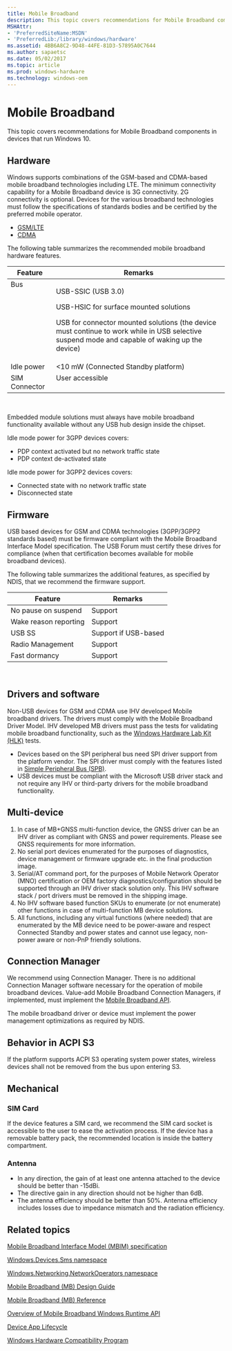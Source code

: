 ```yaml
---
title: Mobile Broadband
description: This topic covers recommendations for Mobile Broadband components in devices that run Windows 10.
MSHAttr:
- 'PreferredSiteName:MSDN'
- 'PreferredLib:/library/windows/hardware'
ms.assetid: 4BB6A8C2-9D48-44FE-81D3-57895A0C7644
ms.author: sapaetsc
ms.date: 05/02/2017
ms.topic: article
ms.prod: windows-hardware
ms.technology: windows-oem
---
```


# Mobile Broadband


This topic covers recommendations for Mobile Broadband components in devices that run Windows 10.

## Hardware


Windows supports combinations of the GSM-based and CDMA-based mobile broadband technologies including LTE. The minimum connectivity capability for a Mobile Broadband device is 3G connectivity. 2G connectivity is optional. Devices for the various broadband technologies must follow the specifications of standards bodies and be certified by the preferred mobile operator.

-   [GSM/LTE](http://go.microsoft.com/fwlink/p/?LinkId=624986)
-   [CDMA](http://go.microsoft.com/fwlink/p/?LinkId=624987)

The following table summarizes the recommended mobile broadband hardware features.

<table>
<thead valign="bottom">
<tr>
<th>Feature</th>
<th>Remarks</th>
</tr>
</thead>
<tbody valign="top">
<tr class="even">
<td>Bus</td>
<td><p>USB-SSIC (USB 3.0)</p>
<p>USB-HSIC for surface mounted solutions</p>
<p>USB for connector mounted solutions (the device must continue to work while in USB selective suspend mode and capable of waking up the device)</p></td>
</tr>
<tr class="odd">
<td>Idle power</td>
<td>&lt;10 mW (Connected Standby platform)</td>
</tr>
<tr class="even">
<td>SIM Connector</td>
<td>User accessible</td>
</tr>
</tbody>
</table>

 

Embedded module solutions must always have mobile broadband functionality available without any USB hub design inside the chipset.

Idle mode power for 3GPP devices covers:

-   PDP context activated but no network traffic state
-   PDP context de-activated state

Idle mode power for 3GPP2 devices covers:

-   Connected state with no network traffic state
-   Disconnected state

## Firmware


USB based devices for GSM and CDMA technologies (3GPP/3GPP2 standards based) must be firmware compliant with the Mobile Broadband Interface Model specification. The USB Forum must certify these drives for compliance (when that certification becomes available for mobile broadband devices).

The following table summarizes the additional features, as specified by NDIS, that we recommend the firmware support.

| Feature               | Remarks              |
|-----------------------|----------------------|
| No pause on suspend   | Support              |
| Wake reason reporting | Support              |
| USB SS                | Support if USB-based |
| Radio Management      | Support              |
| Fast dormancy         | Support              |

 

## Drivers and software


Non-USB devices for GSM and CDMA use IHV developed Mobile broadband drivers. The drivers must comply with the Mobile Broadband Driver Model. IHV developed MB drivers must pass the tests for validating mobile broadband functionality, such as the [Windows Hardware Lab Kit (HLK)](https://msdn.microsoft.com/library/windows/hardware/dn930814.aspx) tests.

-   Devices based on the SPI peripheral bus need SPI driver support from the platform vendor. The SPI driver must comply with the features listed in [Simple Peripheral Bus (SPB)](simple-peripheral-bus--spb-.md).
-   USB devices must be compliant with the Microsoft USB driver stack and not require any IHV or third-party drivers for the mobile broadband functionality.

## Multi-device


1.  In case of MB+GNSS multi-function device, the GNSS driver can be an IHV driver as compliant with GNSS and power requirements. Please see GNSS requirements for more information.
2.  No serial port devices enumerated for the purposes of diagnostics, device management or firmware upgrade etc. in the final production image.
3.  Serial/AT command port, for the purposes of Mobile Network Operator (MNO) certification or OEM factory diagnostics/configuration should be supported through an IHV driver stack solution only. This IHV software stack / port drivers must be removed in the shipping image.
4.  No IHV software based function SKUs to enumerate (or not enumerate) other functions in case of multi-function MB device solutions.
5.  All functions, including any virtual functions (where needed) that are enumerated by the MB device need to be power-aware and respect Connected Standby and power states and cannot use legacy, non-power aware or non-PnP friendly solutions.

## Connection Manager


We recommend using Connection Manager. There is no additional Connection Manager software necessary for the operation of mobile broadband devices. Value-add Mobile Broadband Connection Managers, if implemented, must implement the [Mobile Broadband API](http://go.microsoft.com/fwlink/p/?LinkId=624991).

The mobile broadband driver or device must implement the power management optimizations as required by NDIS.

## Behavior in ACPI S3


If the platform supports ACPI S3 operating system power states, wireless devices shall not be removed from the bus upon entering S3.

## Mechanical


### SIM Card

If the device features a SIM card, we recommend the SIM card socket is accessible to the user to ease the activation process. If the device has a removable battery pack, the recommended location is inside the battery compartment.

### Antenna

-   In any direction, the gain of at least one antenna attached to the device should be better than -15dBi.
-   The directive gain in any direction should not be higher than 6dB.
-   The antenna efficiency should be better than 50%. Antenna efficiency includes losses due to impedance mismatch and the radiation efficiency.

## Related topics


[Mobile Broadband Interface Model (MBIM) specification](http://www.usb.org/developers)

[Windows.Devices.Sms namespace](http://go.microsoft.com/fwlink/p/?LinkId=227371)

[Windows.Networking.NetworkOperators namespace](http://go.microsoft.com/fwlink/p/?LinkId=227373)

[Mobile Broadband (MB) Design Guide](http://go.microsoft.com/fwlink/p/?LinkID=227334)

[Mobile Broadband (MB) Reference](http://go.microsoft.com/fwlink/p/?LinkId=227335)

[Overview of Mobile Broadband Windows Runtime API](http://go.microsoft.com/fwlink/p/?LinkId=624965)

[Device App Lifecycle](http://go.microsoft.com/fwlink/p/?LinkId=624966)

[Windows Hardware Compatibility Program](https://msdn.microsoft.com/library/windows/hardware/dn922588.aspx)

 

 







